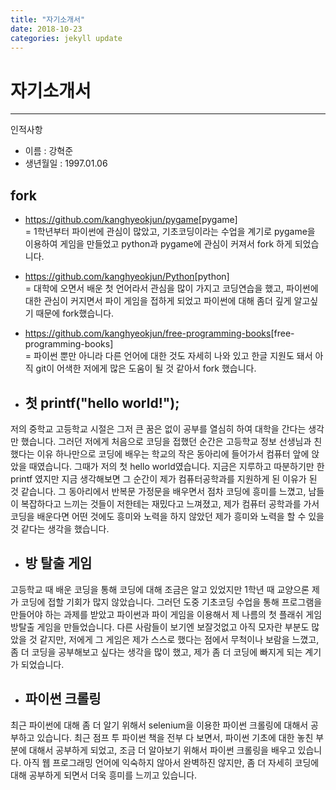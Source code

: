 ```yaml
---
title: "자기소개서"
date: 2018-10-23 
categories: jekyll update
---
```




# 자기소개서
------------

인적사항

- 이름 : 강혁준
- 생년월일 : 1997.01.06

 
 
## fork <br/>
 - <https://github.com/kanghyeokjun/pygame>[pygame]<br/>
 = 1학년부터 파이썬에 관심이 많았고, 기초코딩이라는 수업을 계기로 pygame을 이용하여 게임을 만들었고 python과 pygame에 관심이 커져서 fork 하게 되었습니다.
 - <https://github.com/kanghyeokjun/Python>[python]<br/>
 = 대학에 오면서 배운 첫 언어라서 관심을 많이 가지고 코딩연습을 했고, 파이썬에 대한 관심이 커지면서 파이 게임을 접하게 되었고 파이썬에 대해 좀더 깊게 알고싶기 때문에 fork했습니다.
 - <https://github.com/kanghyeokjun/free-programming-books>[free-programming-books]<br/>
 = 파이썬 뿐만 아니라 다른 언어에 대한 것도 자세히 나와 있고 한글 지원도 돼서 아직 git이 어색한 저에게 많은 도움이 될 것 같아서 fork 했습니다.
 

- ## 첫 printf("hello world!"); <br/>
저의 중학교 고등학교 시절은 그저 큰 꿈은 없이 공부를 열심히 하여 대학을 간다는 생각만 했습니다.
그러던 저에게 처음으로 코딩을 접했던 순간은 고등학교 정보 선생님과 친했다는 이유 하나만으로 코딩에 배우는 학교의 작은 동아리에 들어가서 컴퓨터 앞에 앉았을 때였습니다. 그때가 저의 첫 hello world였습니다. 
지금은 지루하고 따분하기만 한 printf 였지만 지금 생각해보면 그 순간이 제가 컴퓨터공학과를 지원하게 된 이유가 된 것 같습니다. 
그 동아리에서 반복문 가정문을 배우면서 점차 코딩에 흥미를 느꼈고, 남들이 복잡하다고 느끼는 것들이 저한테는 재밌다고 느껴졌고, 제가 컴퓨터 공학과를 가서 코딩을 배운다면 어떤 것에도 흥미와 노력을 하지 않았던 제가 흥미와 노력을 할 수 있을 것 같다는 생각을 했습니다.

- ## 방 탈출 게임 <br/>
고등학교 때 배운 코딩을 통해 코딩에 대해 조금은 알고 있었지만 1학년 때 교양으론 제가 코딩에 접할 기회가 많지 않았습니다. 
그러던 도중 기초코딩 수업을 통해 프로그램을 만들어야 하는 과제를 받았고 파이썬과 파이 게임을 이용해서 제 나름의 첫 플래쉬 게임 방탈출 게임을 만들었습니다. 
다른 사람들이 보기엔 보잘것없고 아직 모자란 부분도 많았을 것 같지만, 저에게 그 게임은 제가 스스로 했다는 점에서 무척이나 보람을 느꼈고, 좀 더 코딩을 공부해보고 싶다는 생각을 많이 했고, 제가 좀 더 코딩에 빠지게 되는 계기가 되었습니다. 

- ## 파이썬 크롤링 <br/>
최근 파이썬에 대해 좀 더 알기 위해서 selenium을 이용한 파이썬 크롤링에 대해서 공부하고 있습니다. 최근 점프 투 파이썬 책을 전부 다 보면서, 파이썬 기초에 대한 놓친 부분에 대해서 공부하게 되었고, 조금 더 알아보기 위해서 파이썬 크롤링을 배우고 있습니다. 아직 웹 프로그래밍 언어에 익숙하지 않아서 완벽하진 않지만, 좀 더 자세히 코딩에 대해 공부하게 되면서 더욱 흥미를 느끼고 있습니다.
